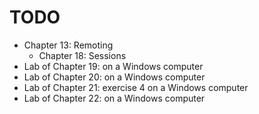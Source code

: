 # TODO

- Chapter 13: Remoting
    - Chapter 18: Sessions
- Lab of Chapter 19: on a Windows computer
- Lab of Chapter 20: on a Windows computer
- Lab of Chapter 21: exercise 4 on a Windows computer
- Lab of Chapter 22: on a Windows computer
